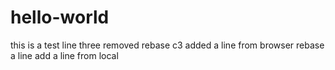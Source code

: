 # hello-world

this is a test
line three removed
rebase c3
added a line from browser
rebase a line
add a line from local

